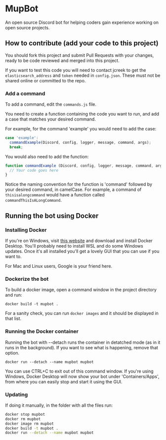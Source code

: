 # MupBot

An open source Discord bot for helping coders gain experience working on open source projects.

## How to contribute (add your code to this project)

You should fork this project and submit Pull Requests with your changes, ready to be code reviewed and merged into this project.

If you want to test this code you will need to contact jcreek to get the `elasticsearch_address` and `token` needed in `config.json`. These must not be shared online or committed to the repo.

### Add a command

To add a command, edit the `commands.js` file.

You need to create a function containing the code you want to run, and add a case that matches your desired command.

For example, for the command 'example' you would need to add the case:

```js
case 'example':
  commandExample(Discord, config, logger, message, command, args);
  break;
```

You would also need to add the function:

```js
function commandExample (Discord, config, logger, message, command, args) {
  // Your code goes here
}
```

Notice the naming convention for the function is 'command' followed by your desired command, in camelCase. For example, a command of `thisisalongcommand` would have a function called `commandThisIsALongCommand`.

## Running the bot using Docker

### Installing Docker

If you're on Windows, visit [this website](https://docs.docker.com/docker-for-windows/install/) and download and install Docker Desktop. You'll probably need to install WSL and do some Windows updates. Once it's all installed you'll get a lovely GUI that you can use if you want to.

For Mac and Linux users, Google is your friend here.

### Dockerize the bot

To build a docker image, open a command window in the project directory and run:

`docker build -t mupbot .`

For a sanity check, you can run `docker images` and it should be displayed in that list.

### Running the Docker container

Running the bot with --detach runs the container in detatched mode (as in it runs in the background). If you want to see what is happening, remove that option.

`docker run --detach --name mupbot mupbot`

You can use CTRL+C to exit out of this command window. If you're using Windows, Docker Desktop will now show your bot under 'Containers/Apps', from where you can easily stop and start it using the GUI.

### Updating

If doing it manually, in the folder with all the files run:

```sh
docker stop mupbot
docker rm mupbot
docker image rm mupbot
docker build -t mupbot .
docker run --detach --name mupbot mupbot
```
